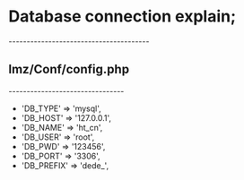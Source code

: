 <h1>Database connection explain;</h1>
---------------------------------------
<h2>lmz/Conf/config.php</h2>
--------------------------------
<ul>
	<LI>'DB_TYPE' => 'mysql',</LI>
	<LI>'DB_HOST' => '127.0.0.1',</LI>
	<LI>'DB_NAME' => 'ht_cn',</LI>
	<LI>'DB_USER' => 'root',</LI>
	<LI>'DB_PWD' => '123456',</LI>
	<LI>'DB_PORT' => '3306',</LI>
	<LI>'DB_PREFIX' => 'dede_',</LI>
</ul>